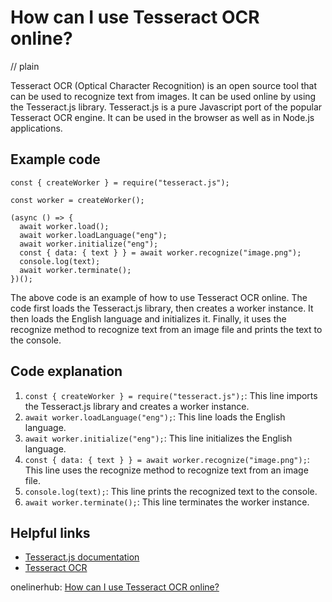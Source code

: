 # How can I use Tesseract OCR online?
// plain

Tesseract OCR (Optical Character Recognition) is an open source tool that can be used to recognize text from images. It can be used online by using the Tesseract.js library. Tesseract.js is a pure Javascript port of the popular Tesseract OCR engine. It can be used in the browser as well as in Node.js applications.

## Example code

```
const { createWorker } = require("tesseract.js");

const worker = createWorker();

(async () => {
  await worker.load();
  await worker.loadLanguage("eng");
  await worker.initialize("eng");
  const { data: { text } } = await worker.recognize("image.png");
  console.log(text);
  await worker.terminate();
})();
```

The above code is an example of how to use Tesseract OCR online. The code first loads the Tesseract.js library, then creates a worker instance. It then loads the English language and initializes it. Finally, it uses the recognize method to recognize text from an image file and prints the text to the console.

## Code explanation

1. `const { createWorker } = require("tesseract.js");`: This line imports the Tesseract.js library and creates a worker instance.
2. `await worker.loadLanguage("eng");`: This line loads the English language.
3. `await worker.initialize("eng");`: This line initializes the English language.
4. `const { data: { text } } = await worker.recognize("image.png");`: This line uses the recognize method to recognize text from an image file.
5. `console.log(text);`: This line prints the recognized text to the console.
6. `await worker.terminate();`: This line terminates the worker instance.

## Helpful links
- [Tesseract.js documentation](https://tesseract.projectnaptha.com/docs.html)
- [Tesseract OCR](https://github.com/tesseract-ocr/tesseract)

onelinerhub: [How can I use Tesseract OCR online?](https://onelinerhub.com/tesseract-ocr/how-can-i-use-tesseract-ocr-online)